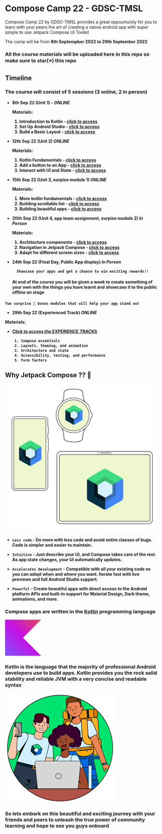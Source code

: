 # Compose Camp 22 - GDSC-TMSL

<!---![Compose Camp Logo](./readme_utils/ComposeCampLogo.png) ![Android Studio Logo](./readme_utils/AndroidStudio.png)--->

Compose Camp 22 by GDSC-TMSL provides a great oppourtunity for you to learn with your peers the art of creating a native android app with super simple to use Jetpack Compose UI Toolkit

The camp will be from **8th Septempber 2022 to 29th September 2022**

### All the course materials will be uploaded here in this repo so make sure to star(⭐) this repo

## Timeline

### The course will consist of **5 sessions (3 online, 2 in person)**

- <b>8th Sep 22 (Unit 1) - _ONLINE_</b>

  <b>**Materials**:<b>

  1. Introduction to Kotlin - [click to access](https://developer.android.com/courses/pathways/android-basics-compose-unit-1-pathway-1)
  2. Set Up Android Studio - [click to access](https://developer.android.com/courses/pathways/android-basics-compose-unit-1-pathway-2)
  3. Build a Basic Layout - [click to access](https://developer.android.com/courses/pathways/android-basics-compose-unit-1-pathway-3)

- <b>12th Sep 22 (Unit 2) _ONLINE_</b>

  <b>**Materials**:<b>

  1. Kotlin Fundamentals - [click to access](https://developer.android.com/courses/pathways/android-basics-compose-unit-2-pathway-1)
  2. Add a button to an App - [click to access](https://developer.android.com/courses/pathways/android-basics-compose-unit-2-pathway-2)
  3. Interact with UI and State - [click to access](https://developer.android.com/courses/pathways/android-basics-compose-unit-2-pathway-3)

- <b>15th Sep 22 (Unit 3, surpise module 1) _ONLINE_</b>

  <b>**Materials**:<b>

  1. More kotlin fundamentals - [click to access](https://developer.android.com/courses/pathways/android-basics-compose-unit-3-pathway-1)
  2. Building scrollable list - [click to access](https://developer.android.com/courses/pathways/android-basics-compose-unit-3-pathway-2)
  3. Building beautiful apps - [click to access](https://developer.android.com/courses/pathways/android-basics-compose-unit-3-pathway-3)

- <b>20th Sep 22 (Unit 4, app team assignment, surpise module 2) _In Person_<b>

  <b>**Materials**:<b>

  1. Architecture components - [click to access](https://developer.android.com/courses/pathways/android-basics-compose-unit-4-pathway-1)
  2. Navigation in Jetpack Compose - [click to access](https://developer.android.com/courses/pathways/android-basics-compose-unit-4-pathway-2)
  3. Adapt for different screen sizes - [click to access](https://developer.android.com/courses/pathways/android-basics-compose-unit-4-pathway-3)

- <b>24th Sep 22 (Final Day, Public App display) _In Person_</b>

        Showcase your apps and get a chance to win exciting rewards!!

  #### At end of the course you will be given a week to create something of your own with the things you have learnt and showcase it to the public offline on stage

`Two surprise 🤩 bonus modules that will help your app stand out`

- <b>29th Sep 22 (Experienced Track) _ONLINE_</b>

<b>**Materials**:<b>

   - [Click to access the EXPERIENCE TRACKS](https://developer.android.com/courses/jetpack-compose/course)

          1. Compose essentials
          2. Layouts, theming, and animation
          3. Architecture and state
          4. Accessibility, testing, and performance
          5. Form factors


## Why Jetpack Compose ?? 🤔

![Jetpack Compose Logo](./readme_utils/ComposeLogo.png)

- `Less code` - Do more with less code and avoid entire classes of bugs. Code is simpler and easier to maintain.

- `Intuitive` - Just describe your UI, and Compose takes care of the rest. As app state changes, your UI automatically updates.

- `Accelerates Development` - Compatible with all your existing code so you can adopt when and where you want. Iterate fast with live previews and full Android Studio support.

- `Powerful` - Create beautiful apps with direct access to the Android platform APIs and built-in support for Material Design, Dark theme, animations, and more.

### Compose apps are written in the [Kotlin](https://developer.android.com/kotlin) programming language

![Kotlin Logo](./readme_utils/Kotlin.png)

### Kotlin is the language that the majority of professional Android developers use to build apps. Kotlin provides you the rock solid stability and reliable JVM with a very concise and readable syntax

![Community Learning](./readme_utils/CommunityLearning.png)

### So lets embark on this beautiful and exciting journey with your friends and peers to unleash the true power of community learning and hope to see you guys onboard
